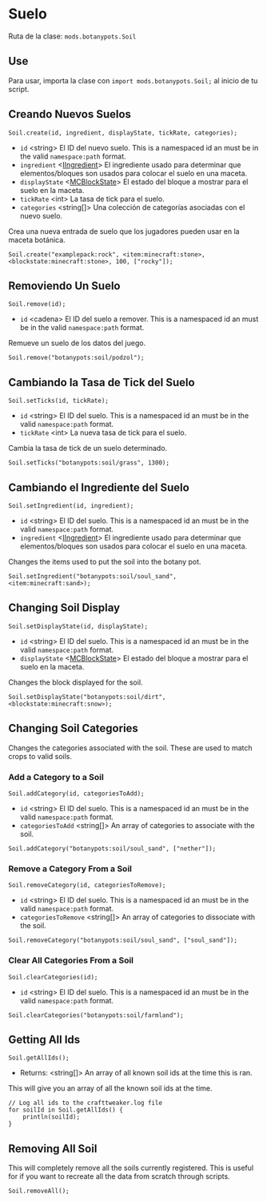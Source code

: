 # Suelo

Ruta de la clase: `mods.botanypots.Soil`

## Use

Para usar, importa la clase con `import mods.botanypots.Soil;` al inicio de tu script.

## Creando Nuevos Suelos

`Soil.create(id, ingredient, displayState, tickRate, categories);`

- `id` &lt;string> El ID del nuevo suelo. This is a namespaced id an must be in the valid `namespace:path` format.
- `ingredient` <[IIngredient](/vanilla/api/items/IIngredient)> El ingrediente usado para determinar que elementos/bloques son usados para colocar el suelo en una maceta.
- `displayState` <[MCBlockState](/vanilla/api/blocks/MCBlockState)> El estado del bloque a mostrar para el suelo en la maceta.
- `tickRate` &lt;int> La tasa de tick para el suelo.
- `categories` &lt;string[]> Una colección de categorías asociadas con el nuevo suelo.

Crea una nueva entrada de suelo que los jugadores pueden usar en la maceta botánica.

```zenscript
Soil.create("examplepack:rock", <item:minecraft:stone>, <blockstate:minecraft:stone>, 100, ["rocky"]);
```

## Removiendo Un Suelo

`Soil.remove(id);`

- `id` &lt;cadena> El ID del suelo a remover. This is a namespaced id an must be in the valid `namespace:path` format.

Remueve un suelo de los datos del juego.

```zenscript
Soil.remove("botanypots:soil/podzol");
```

## Cambiando la Tasa de Tick del Suelo

`Soil.setTicks(id, tickRate);`

- `id` &lt;string> El ID del suelo. This is a namespaced id an must be in the valid `namespace:path` format.
- `tickRate` &lt;int> La nueva tasa de tick para el suelo.

Cambia la tasa de tick de un suelo determinado.

```zenscript
Soil.setTicks("botanypots:soil/grass", 1300);
```

## Cambiando el Ingrediente del Suelo

`Soil.setIngredient(id, ingredient);`

- `id` &lt;string> El ID del suelo. This is a namespaced id an must be in the valid `namespace:path` format.
- `ingredient` <[IIngredient](/vanilla/api/items/IIngredient)> El ingrediente usado para determinar que elementos/bloques son usados para colocar el suelo en una maceta.

Changes the items used to put the soil into the botany pot.

```zenscript
Soil.setIngredient("botanypots:soil/soul_sand", <item:minecraft:sand>);
```

## Changing Soil Display

`Soil.setDisplayState(id, displayState);`

- `id` &lt;string> El ID del suelo. This is a namespaced id an must be in the valid `namespace:path` format.
- `displayState` <[MCBlockState](/vanilla/api/blocks/MCBlockState)> El estado del bloque a mostrar para el suelo en la maceta.

Changes the block displayed for the soil.

```zenscript
Soil.setDisplayState("botanypots:soil/dirt", <blockstate:minecraft:snow>);
```

## Changing Soil Categories

Changes the categories associated with the soil. These are used to match crops to valid soils.

### Add a Category to a Soil

`Soil.addCategory(id, categoriesToAdd);`

- `id` &lt;string> El ID del suelo. This is a namespaced id an must be in the valid `namespace:path` format.
- `categoriesToAdd` &lt;string[]> An array of categories to associate with the soil.

```zenscript
Soil.addCategory("botanypots:soil/soul_sand", ["nether"]);
```

### Remove a Category From a Soil

`Soil.removeCategory(id, categoriesToRemove);`

- `id` &lt;string> El ID del suelo. This is a namespaced id an must be in the valid `namespace:path` format.
- `categoriesToRemove` &lt;string[]> An array of categories to dissociate with the soil.

```zenscript
Soil.removeCategory("botanypots:soil/soul_sand", ["soul_sand"]);
```

### Clear All Categories From a Soil

`Soil.clearCategories(id);`

- `id` &lt;string> El ID del suelo. This is a namespaced id an must be in the valid `namespace:path` format.

```zenscript
Soil.clearCategories("botanypots:soil/farmland");
```

## Getting All Ids

`Soil.getAllIds();`

- Returns: &lt;string[]> An array of all known soil ids at the time this is ran.

This will give you an array of all the known soil ids at the time.

```zenscript
// Log all ids to the crafttweaker.log file
for soilId in Soil.getAllIds() {
    println(soilId);
}
```

## Removing All Soil

This will completely remove all the soils currently registered. This is useful for if you want to recreate all the data from scratch through scripts.

```zenscript
Soil.removeAll();
```
